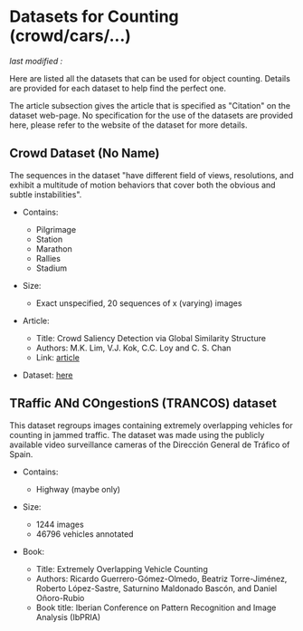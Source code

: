 # Datasets for Counting (crowd/cars/...)

_last modified :_

Here are listed all the datasets that can be used for object counting. Details are provided for each dataset to help find the perfect one.

The article subsection gives the article that is specified as "Citation" on the dataset web-page. No specification for the use of the datasets are provided here, please refer to the website of the dataset for more details.

## Crowd Dataset (No Name)

The sequences in the dataset "have different field of views, resolutions, and exhibit a multitude of motion behaviors that cover both the obvious and subtle instabilities".

- Contains:
    - Pilgrimage
    - Station
    - Marathon
    - Rallies
    - Stadium

- Size:
    - Exact unspecified, 20 sequences of x (varying) images

- Article:
    - Title: Crowd Saliency Detection via Global Similarity Structure
    - Authors: M.K. Lim, V.J. Kok, C.C. Loy and C. S. Chan
    - Link: [article](http://personal.ie.cuhk.edu.hk/~ccloy/files/icpr_2014_crowd.pdf)

- Dataset: [here](http://cs-chan.com/downloads_crowd_dataset.html)

## TRaffic ANd COngestionS (TRANCOS) dataset

This dataset regroups images containing extremely overlapping vehicles for counting in jammed traffic. The dataset was made using the publicly available video surveillance cameras of the Dirección General de Tráfico of Spain.

- Contains:
    - Highway (maybe only)

- Size:
    - 1244 images
    - 46796 vehicles annotated

- Book:
    - Title: Extremely Overlapping Vehicle Counting
    - Authors: Ricardo Guerrero-Gómez-Olmedo, Beatriz Torre-Jiménez, Roberto López-Sastre, Saturnino Maldonado Bascón, and Daniel Oñoro-Rubio
    - Book title: Iberian Conference on Pattern Recognition and Image Analysis (IbPRIA)